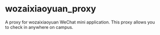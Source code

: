 # wozaixiaoyuan_proxy
A proxy for wozaixiaoyuan WeChat mini application. This proxy allows you to check in anywhere on campus.
